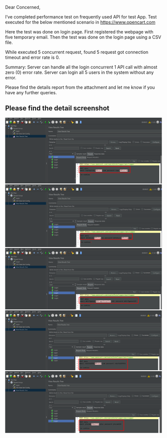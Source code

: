 Dear Concerned, 

I’ve completed performance test on frequently used API for test App. 
Test executed for the below mentioned scenario in https://www.opencart.com

Here the test was done on login page. 
First registered the webpage with five temporary email. Then the test was done on the login page using a CSV file.
 

While executed 5 concurrent request, found  5 request got connection timeout and error rate is 0. 

Summary: Server can handle all the login concurrent 1 API call with almost zero (0) error rate.
Server can login all 5 users in the system without any error.

Please find the details report from the attachment and  let me know if you have any further queries. 


## Please find the detail screenshot 

![](Images/Screenshot_2.png)
![](Images/Screenshot_3.png)
![](Images/Screenshot_4.png)
![](Images/Screenshot_5.png)
![](Images/Screenshot_6.png)
